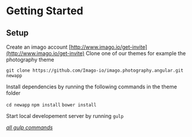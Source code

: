 # Getting Started

## Setup

Create an imago account [http://www.imago.io/get-invite](http://www.imago.io/get-invite)
Clone one of our themes for example the photography theme

`git clone https://github.com/Imago-io/imago.photography.angular.git newapp`

Install dependencies by running the following commands in the theme folder

`cd newapp`
`npm install`
`bower install`

Start local developement server by running `gulp`

[_all gulp commands_](https://www.imago.io/docs/setup/gulp-commands)